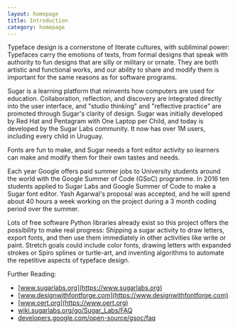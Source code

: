 ```yaml
---
layout: homepage
title: Introduction
category: homepage
---
```


Typeface design is a cornerstone of literate cultures, with subliminal power: 
Typefaces carry the emotions of texts, from formal designs that speak with authority to fun designs that are silly or military or ornate. 
They are both artistic and functional works, and our ability to share and modify them is important for the same reasons as for software programs.

Sugar is a learning platform that reinvents how computers are used for education. 
Collaboration, reflection, and discovery are integrated directly into the user interface, and "studio thinking" and "reflective practice" are promoted through Sugar's clarity of design. 
Sugar was initially developed by Red Hat and Pentagram with One Laptop per Child, and today is developed by the Sugar Labs community. 
It now has over 1M users, including every child in Uruguay.

Fonts are fun to make, and Sugar needs a font editor activity so learners can make and modify them for their own tastes and needs.

Each year Google offers paid summer jobs to University students around the world with the Google Summer of Code (GSoC) programme. 
In 2016 ten students applied to Sugar Labs and Google Summer of Code to make a Sugar font editor. 
Yash Agarwal's proposal was accepted, and he will spend about 40 hours a week working on the project during a 3 month coding period over the summer. 

Lots of free software Python libraries already exist so this project offers the possibility to make real progress: 
Shipping a sugar activity to draw letters, export fonts, and then use them immediately in other activities like write or paint. 
Stretch goals could include color fonts, drawing letters with expanded strokes or Spiro splines or turtle-art, and inventing algorithms to automate the repetitive aspects of typeface design. 

Further Reading:

* [www.sugarlabs.org](https://www.sugarlabs.org)
* [www.designwithfontforge.com](https://www.designwithfontforge.com)
* [www.oert.org](https://www.oert.org)
* [wiki.sugarlabs.org/go/Sugar_Labs/FAQ](https://wiki.sugarlabs.org/go/Sugar_Labs/FAQ)
* [developers.google.com/open-source/gsoc/faq](https://developers.google.com/open-source/gsoc/faq)
